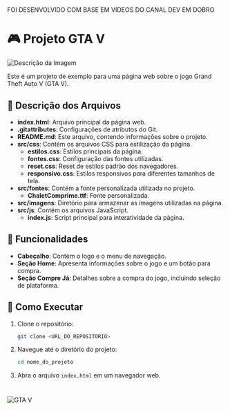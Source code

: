 #
FOI  DESENVOLVIDO COM BASE EM VIDEOS DO CANAL DEV EM DOBRO
# 🎮 Projeto GTA V

![Descrição da Imagem](https://i.giphy.com/media/v1.Y2lkPTc5MGI3NjExMm1sMXJ5OXdodzNoZDgzdG8ybnI5aGRhNzY1ZGV0N2xlMjZuMmw5bCZlcD12MV9pbnRlcm5hbF9naWZfYnlfaWQmY3Q9Zw/wNiTFhWCdlC8g/giphy.gif)

Este é um projeto de exemplo para uma página web sobre o jogo Grand Theft Auto V (GTA V).

## 📂 Descrição dos Arquivos

- **index.html**: Arquivo principal da página web.
- **.gitattributes**: Configurações de atributos do Git.
- **README.md**: Este arquivo, contendo informações sobre o projeto.
- **src/css**: Contém os arquivos CSS para estilização da página.
  - **estilos.css**: Estilos principais da página.
  - **fontes.css**: Configuração das fontes utilizadas.
  - **reset.css**: Reset de estilos padrão dos navegadores.
  - **responsivo.css**: Estilos responsivos para diferentes tamanhos de tela.
- **src/fontes**: Contém a fonte personalizada utilizada no projeto.
  - **ChaletComprime.ttf**: Fonte personalizada.
- **src/imagens**: Diretório para armazenar as imagens utilizadas na página.
- **src/js**: Contém os arquivos JavaScript.
  - **index.js**: Script principal para interatividade da página.

## 🌟 Funcionalidades

- **Cabeçalho**: Contém o logo e o menu de navegação.
- **Seção Home**: Apresenta informações sobre o jogo e um botão para compra.
- **Seção Compre Já**: Detalhes sobre a compra do jogo, incluindo seleção de plataforma.

## 🚀 Como Executar

1. Clone o repositório:
    ```sh
    git clone <URL_DO_REPOSITORIO>
    ```

2. Navegue até o diretório do projeto:
    ```sh
    cd nome_do_projeto
    ```

3. Abra o arquivo `index.html` em um navegador web.

#


![GTA V](https://i.giphy.com/media/v1.Y2lkPTc5MGI3NjExeHI0eWgxcm11dzJpdG93dnJhbzNoZjdpNm5leDhsMTk3bzlmdzU4MCZlcD12MV9pbnRlcm5hbF9naWZfYnlfaWQmY3Q9Zw/0Wzkc9iirQ4ZI7JoaD/giphy.gif)
